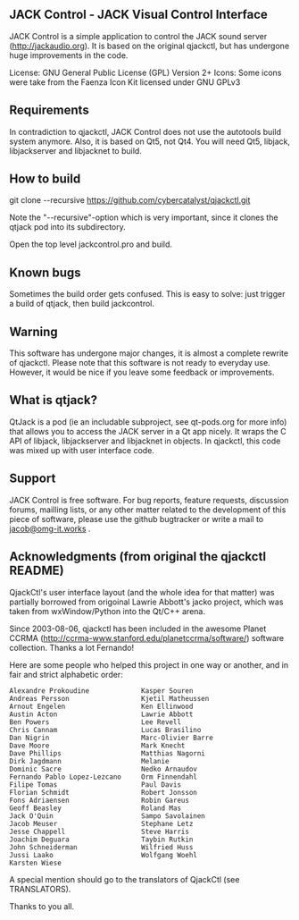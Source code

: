 JACK Control - JACK Visual Control Interface
-----------------------------------------------------

JACK Control is a simple application to control the JACK sound server
(http://jackaudio.org). It is based on the original qjackctl, but has undergone
huge improvements in the code.

License: GNU General Public License (GPL) Version 2+
Icons: Some icons were take from the Faenza Icon Kit licensed under GNU GPLv3

Requirements
------------

In contradiction to qjackctl, JACK Control does not use the autotools build
system anymore. Also, it is based on Qt5, not Qt4. You will need Qt5, libjack,
libjackserver and libjacknet to build.

How to build
------------
git clone --recursive https://github.com/cybercatalyst/qjackctl.git

Note the "--recursive"-option which is very important, since it clones the
qtjack pod into its subdirectory.

Open the top level jackcontrol.pro and build.

Known bugs
----------
Sometimes the build order gets confused. This is easy to solve: just trigger a
build of qtjack, then build jackcontrol.

Warning
-------
This software has undergone major changes, it is almost a complete rewrite of
qjackctl. Please note that this software is not ready to everyday use. However,
it would be nice if you leave some feedback or improvements.

What is qtjack?
---------------
QtJack is a pod (ie an includable subproject, see qt-pods.org for more info)
that allows you to access the JACK server in a Qt app nicely. It wraps the C
API of libjack, libjackserver and libjacknet in objects. In qjackctl, this
code was mixed up with user interface code.

Support
-------

JACK Control is free software. For bug reports, feature
requests, discussion forums, mailling lists, or any other matter
related to the development of this piece of software, please use the github
bugtracker or write a mail to jacob@omg-it.works .

Acknowledgments (from original the qjackctl README)
---------------------------------------------------

QjackCtl's user interface layout (and the whole idea for that matter)
was partially borrowed from origoinal Lawrie Abbott's jacko project,
which was taken from wxWindow/Python into the Qt/C++ arena.

Since 2003-08-06, qjackctl has been included in the awesome Planet CCRMA
(http://ccrma-www.stanford.edu/planetccrma/software/) software collection.
Thanks a lot Fernando!

Here are some people who helped this project in one way or another,
and in fair and strict alphabetic order:

    Alexandre Prokoudine             Kasper Souren
    Andreas Persson                  Kjetil Matheussen
    Arnout Engelen                   Ken Ellinwood
    Austin Acton                     Lawrie Abbott
    Ben Powers                       Lee Revell
    Chris Cannam                     Lucas Brasilino
    Dan Nigrin                       Marc-Olivier Barre
    Dave Moore                       Mark Knecht
    Dave Phillips                    Matthias Nagorni
    Dirk Jagdmann                    Melanie
    Dominic Sacre                    Nedko Arnaudov
    Fernando Pablo Lopez-Lezcano     Orm Finnendahl
    Filipe Tomas                     Paul Davis
    Florian Schmidt                  Robert Jonsson
    Fons Adriaensen                  Robin Gareus
    Geoff Beasley                    Roland Mas
    Jack O'Quin                      Sampo Savolainen
    Jacob Meuser                     Stephane Letz
    Jesse Chappell                   Steve Harris
    Joachim Deguara                  Taybin Rutkin
    John Schneiderman                Wilfried Huss
    Jussi Laako                      Wolfgang Woehl
    Karsten Wiese

A special mention should go to the translators of QjackCtl (see TRANSLATORS).

Thanks to you all.
